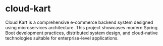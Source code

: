 # cloud-kart
Cloud Kart is a comprehensive e-commerce backend system designed using microservices architecture. This project showcases modern Spring Boot development practices, distributed system design, and cloud-native technologies suitable for enterprise-level applications.
